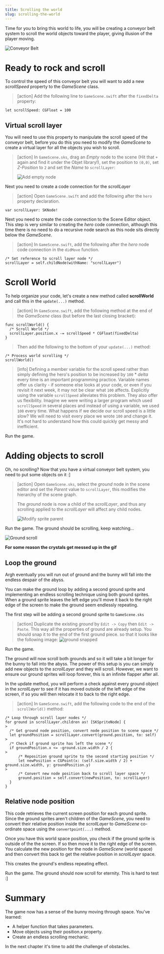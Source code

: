 ```yaml
---
title: Scrolling the world
slug: scrolling-the-world
---
```


Time for you to bring this world to life, you will be creating a conveyor belt
system to scroll the world objects toward the player, giving illusion of the
player moving.

![Conveyor Belt](https://media.giphy.com/media/WFkbyRl2Ke1oY/giphy.gif)

# Ready to rock and scroll

To control the speed of this conveyor belt you will want to add a new
_scrollSpeed_ property to the _GameScene_ class.

> [action] Add the following line to `GameScene.swift` after the `fixedDelta`
> property:

```
let scrollSpeed: CGFloat = 100
```

## Virtual scroll layer

You will need to use this property to manipulate the scroll speed of the
conveyor belt, before you do this you need to modify the _GameScene_ to create a
virtual layer for all the objects you wish to scroll.

> [action] In `GameScene.sks`, drag an _Empty_ node to the scene (Hit that `+`
> again and find it under the Objet library!), set the position to `(0,0)`, set
> _Z-Position_ to `2` and set the _Name_ to `scrollLayer`:
>
> ![Add empty node](../Tutorial-Images/xcode_add_empty_node_scroll.png)

Next you need to create a code connection for the _scrollLayer_

> [action] Open `GameScene.swift` and add the following after the `hero`
> property declaration.

```
var scrollLayer: SKNode!
```

Next you need to create the code connection to the Scene Editor object. This
step is very similar to creating the _hero_ code connection, although this time
there is no need to do a recursive node search as this node sits directly below
the _GameScene_.

> [action] In `GameScene.swift`, add the following after the _hero_ node code
> connection in the `didMove` function.

```
/* Set reference to scroll layer node */
scrollLayer = self.childNode(withName: "scrollLayer")
```

# Scroll World

To help organize your code, let's create a new method called **scrollWorld** and
call this in the `update(...)` method.

> [action] In `GameScene.swift`, add the following method at the end of the
> _GameScene_ class (but before the last closing bracket):

```
func scrollWorld() {
  /* Scroll World */
  scrollLayer.position.x -= scrollSpeed * CGFloat(fixedDelta)
}
```

> Then add the following to the bottom of your `update(...)` method:

```
/* Process world scrolling */
scrollWorld()
```

> [info] Defining a member variable for the scroll speed rather than simply
> defining the hero's position to be increased by `100` \* _delta_ every time is
> an important programming practice. Variable names offer us clarity - if
> someone else looks at your code, or even if you revisit it next week, it may
> not be clear what `100` affects. Explicitly using the variable `scrollSpeed`
> alleviates this problem. They also offer us flexibility. Imagine we were
> writing a larger program which used `scrollSpeed` in several places and
> instead of using a variable, we used `100` every time. What happens if we
> decide our scroll speed is a little slow? We will need to visit every place we
> wrote `100` and change it. It's not hard to understand how this could quickly
> get messy and inefficient.

Run the game.

# Adding objects to scroll

Oh, no scrolling? Now that you have a virtual conveyor belt system, you need to
put some objects on it :]

> [action] Open `GameScene.sks`, select the _ground_ node in the scene editor
> and set the _Parent_ value to `scrollLayer`, this modifies the hierarchy of
> the scene graph.
>
> The _ground_ node is now a child of the _scrollLayer_, and thus any scrolling
> applied to the _scrollLayer_ will affect any child nodes.
>
> ![Modify sprite parent](../Tutorial-Images/xcode_ground_child.png)

Run the game. The ground should be scrolling, keep watching...

![Ground scroll](../Tutorial-Images/bad_crystal.png)

**For some reason the crystals get messed up in the gif**

## Loop the ground

Argh eventually you will run out of ground and the bunny will fall into the
endless despair of the abyss.

You can make the ground loop by adding a second ground sprite and implementing
an endless scrolling technique using both ground sprites. When a ground sprite
leaves the left edge you'll move it back to the right edge of the screen to make
the ground seem endlessly repeating.

The first step will be adding a second ground sprite to `GameScene.sks`

> [action] Duplicate the existing _ground_ by `Edit -> Copy` then
> `Edit -> Paste`. This way all the properties of ground are already setup. You
> should snap it to the end of the first ground piece. so that it looks like the
> following image: ![ground snapped](../Tutorial-Images/ground_copy.png)

Run the game.

The ground will now scroll both grounds and so it will take a bit longer for the
bunny to fall into the abyss. The power of this setup is you can simply add new
objects to the _scrollLayer_ and they will scroll. However, we want to ensure
our ground sprites will loop forever, this is an infinite flapper after all.

In the update method, you will perform a check against every ground object in
the _scrollLayer_ to see if it has moved outside of the left edge of the screen,
if so you will then relocate it to back to the right edge.

> [action] In `GameScene.swift`, add the following code to the end of the
> `scrollWorld()` method:

```
/* Loop through scroll layer nodes */
for ground in scrollLayer.children as! [SKSpriteNode] {
>
  /* Get ground node position, convert node position to scene space */
  let groundPosition = scrollLayer.convert(ground.position, to: self)
>
  /* Check if ground sprite has left the scene */
  if groundPosition.x <= -ground.size.width / 2 {
>
      /* Reposition ground sprite to the second starting position */
      let newPosition = CGPoint(x: (self.size.width / 2) + ground.size.width, y: groundPosition.y)
>
      /* Convert new node position back to scroll layer space */
      ground.position = self.convert(newPosition, to: scrollLayer)
  }
}
```

## Relative node position

This code retrieves the current screen position for each ground sprite. Since
the ground sprites aren't children of the _GameScene_, you need to convert their
relative position inside the _scrollLayer_ to _GameScene_ co-ordinate space
using the `convertpoint(...)` method.

Once you have this world space position, you check if the ground sprite is
outside of the the screen. If so then move it to the right edge of the screen.
You calculate the new position for the node in _GameScene_ (world space) and
then convert this back to get the relative position in _scrollLayer_ space.

This creates the ground's endless repeating effect.

Run the game. The ground should now scroll for eternity. This is hard to test :]

# Summary

The game now has a sense of the bunny moving through space. You've learned:

- A helper function that takes parameters.
- Move objects using their position.x property.
- Create an endless scrolling mechanic.

In the next chapter it's time to add the challenge of obstacles.
